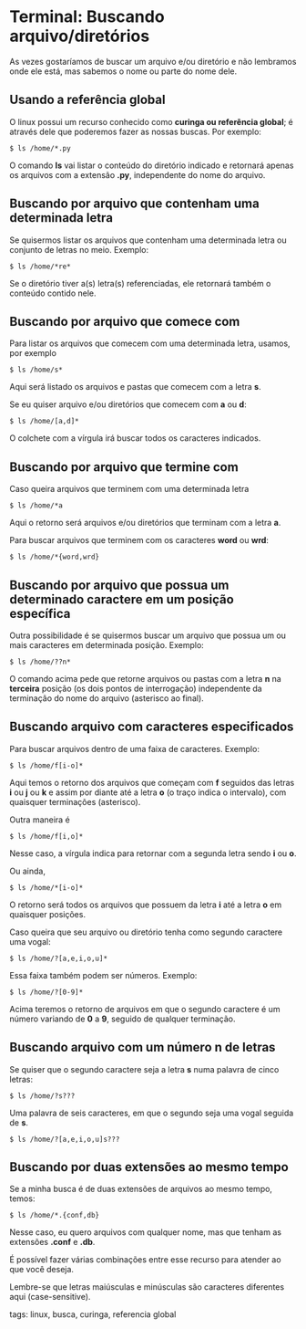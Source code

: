 # Terminal: Buscando arquivo/diretórios


As vezes gostaríamos de buscar um arquivo e/ou diretório e não lembramos onde ele está, mas sabemos o nome ou parte do nome dele.

## Usando a referência global

O linux possui um recurso conhecido como **curinga ou referência global**; é através dele que poderemos fazer as nossas buscas. Por exemplo:

```
$ ls /home/*.py
```

O comando **ls** vai listar o conteúdo do diretório indicado e retornará apenas os arquivos com a extensão **.py**, independente do nome do arquivo.

## Buscando por arquivo que contenham uma determinada letra

Se quisermos listar os arquivos que contenham uma determinada letra ou conjunto de letras no meio. Exemplo:

```
$ ls /home/*re*
```

Se o diretório tiver a(s) letra(s) referenciadas, ele retornará também o conteúdo contido nele.

## Buscando por arquivo que comece com

Para listar os arquivos que comecem com uma determinada letra, usamos, por exemplo

```
$ ls /home/s*
```

Aqui será listado os arquivos e pastas que comecem com a letra **s**.

Se eu quiser arquivo e/ou diretórios que comecem com **a** ou **d**:

```
$ ls /home/[a,d]*
```

O colchete com a vírgula irá buscar todos os caracteres indicados.

## Buscando por arquivo que termine com

Caso queira arquivos que terminem com uma determinada letra

```
$ ls /home/*a
```

Aqui o retorno será arquivos e/ou diretórios que terminam com a letra **a**.

Para buscar arquivos que terminem com os caracteres **word** ou **wrd**:

```
$ ls /home/*{word,wrd}
```


## Buscando por arquivo que possua um determinado caractere em um posição específica

Outra possibilidade é se quisermos buscar um arquivo que possua um ou mais caracteres em determinada posição. Exemplo:

```
$ ls /home/??n*
```

O comando acima pede que retorne arquivos ou pastas com a letra **n** na **terceira** posição (os dois pontos de interrogação) independente da terminação do nome do arquivo (asterisco ao final).

## Buscando arquivo com caracteres especificados

Para buscar arquivos dentro de uma faixa de caracteres. Exemplo:

```
$ ls /home/f[i-o]*
```

Aqui temos o retorno dos arquivos que começam com **f** seguidos das letras **i** ou **j** ou **k** e assim por diante até a letra **o** (o traço indica o intervalo), com quaisquer terminações (asterisco).

Outra maneira é

```
$ ls /home/f[i,o]*
```

Nesse caso, a vírgula indica para retornar com a segunda letra sendo **i** ou **o**.

Ou ainda,

```
$ ls /home/*[i-o]*
```

O retorno será todos os arquivos que possuem da letra **i** até a letra **o** em quaisquer posições.

Caso queira que seu arquivo ou diretório tenha como segundo caractere uma vogal:

```
$ ls /home/?[a,e,i,o,u]*
```

Essa faixa também podem ser números. Exemplo:

```
$ ls /home/?[0-9]*
```

Acima teremos o retorno de arquivos em que o segundo caractere é um número variando de **0** a **9**, seguido de qualquer terminação.

## Buscando arquivo com um número n de letras

Se quiser que o segundo caractere seja a letra **s** numa palavra de cinco letras:

```
$ ls /home/?s???
```

Uma palavra de seis caracteres, em que o segundo seja uma vogal seguida de **s**.

```
$ ls /home/?[a,e,i,o,u]s???
```

## Buscando por duas extensões ao mesmo tempo

Se a minha busca é de duas extensões de arquivos ao mesmo tempo, temos:

```
$ ls /home/*.{conf,db}
```

Nesse caso, eu quero arquivos com qualquer nome, mas que tenham as extensões **.conf** e **.db**.

É possível fazer várias combinações entre esse recurso para atender ao que você deseja.

Lembre-se que letras maiúsculas e minúsculas são caracteres diferentes aqui (case-sensitive).

tags: linux, busca, curinga, referencia global
